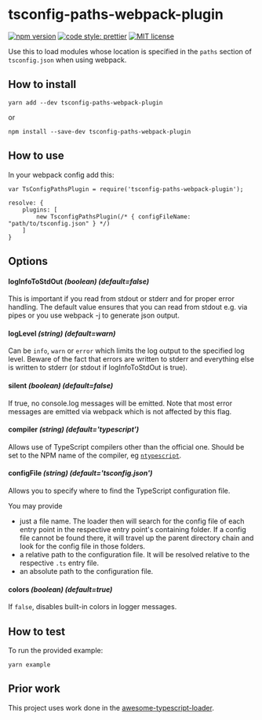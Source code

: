 # tsconfig-paths-webpack-plugin

[![npm version][version-image]][version-url]
[![code style: prettier][prettier-image]][prettier-url]
[![MIT license][license-image]][license-url]

Use this to load modules whose location is specified in the `paths` section of
`tsconfig.json` when using webpack.

## How to install

```
yarn add --dev tsconfig-paths-webpack-plugin
```

or

```
npm install --save-dev tsconfig-paths-webpack-plugin
```

## How to use

In your webpack config add this:

```
var TsConfigPathsPlugin = require('tsconfig-paths-webpack-plugin');

resolve: {
    plugins: [
        new TsconfigPathsPlugin(/* { configFileName: "path/to/tsconfig.json" } */)
    ]
}
```

## Options

#### logInfoToStdOut _(boolean) (default=false)_

This is important if you read from stdout or stderr and for proper error
handling. The default value ensures that you can read from stdout e.g. via pipes
or you use webpack -j to generate json output.

#### logLevel _(string) (default=warn)_

Can be `info`, `warn` or `error` which limits the log output to the specified
log level. Beware of the fact that errors are written to stderr and everything
else is written to stderr (or stdout if logInfoToStdOut is true).

#### silent _(boolean) (default=false)_

If true, no console.log messages will be emitted. Note that most error messages
are emitted via webpack which is not affected by this flag.

#### compiler _(string) (default='typescript')_

Allows use of TypeScript compilers other than the official one. Should be set to
the NPM name of the compiler, eg
[`ntypescript`](https://github.com/basarat/ntypescript).

#### configFile _(string) (default='tsconfig.json')_

Allows you to specify where to find the TypeScript configuration file.

You may provide

* just a file name. The loader then will search for the config file of each
  entry point in the respective entry point's containing folder. If a config
  file cannot be found there, it will travel up the parent directory chain and
  look for the config file in those folders.
* a relative path to the configuration file. It will be resolved relative to the
  respective `.ts` entry file.
* an absolute path to the configuration file.

#### colors _(boolean) (default=true)_

If `false`, disables built-in colors in logger messages.

## How to test

To run the provided example:

```
yarn example
```

## Prior work

This project uses work done in the
[awesome-typescript-loader](https://github.com/s-panferov/awesome-typescript-loader).

[version-image]: https://img.shields.io/npm/v/tsconfig-paths-webpack-plugin.svg?style=flat
[version-url]: https://www.npmjs.com/package/tsconfig-paths-webpack-plugin
[prettier-image]: https://img.shields.io/badge/code_style-prettier-ff69b4.svg?style=flat
[prettier-url]: https://github.com/prettier/prettier
[license-image]: https://img.shields.io/github/license/jonaskello/tsconfig-paths-webpack-plugin.svg?style=flat
[license-url]: https://opensource.org/licenses/MIT
